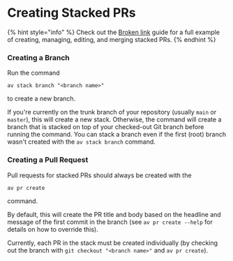 # Creating Stacked PRs

{% hint style="info" %}
Check out the [Broken link](broken-reference "mention") guide for a full example of creating, managing, editing, and merging stacked PRs.
{% endhint %}

### Creating a Branch

Run the command

```
av stack branch "<branch name>"
```

to create a new branch.

If you're currently on the trunk branch of your repository (usually `main` or `master`), this will create a new stack. Otherwise, the command will create a branch that is stacked on top of your checked-out Git branch before running the command. You can stack a branch even if the first (root) branch wasn't created with the `av stack branch` command.

### Creating a Pull Request

Pull requests for stacked PRs should always be created with the

```
av pr create
```

command.

By default, this will create the PR title and body based on the headline and message of the first commit in the branch (see `av pr create --help` for details on how to override this).

Currently, each PR in the stack must be created individually (by checking out the branch with `git checkout "<branch name>"` and `av pr create`).

